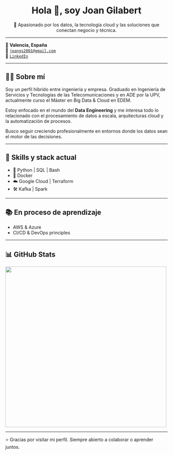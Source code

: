 <h1 align="center">Hola 👋, soy Joan Gilabert</h1>

<p align="center">
  🎯 Apasionado por los datos, la tecnología cloud y las soluciones que conectan negocio y técnica.
</p>

---

📍 **Valencia, España**  
📧 [`joangs2001@gmail.com`](mailto:joangs2001@gmail.com)  
💼 [`LinkedIn`](https://www.linkedin.com/in/joan-gilabert-a2362b270/)  

---

## 👨‍💻 Sobre mí

Soy un perfil híbrido entre ingeniería y empresa. Graduado en Ingeniería de Servicios y Tecnologías de las Telecomunicaciones y en ADE por la UPV, actualmente curso el Máster en Big Data & Cloud en EDEM.

Estoy enfocado en el mundo del **Data Engineering** y me interesa todo lo relacionado con el procesamiento de datos a escala, arquitecturas cloud y la automatización de procesos.

Busco seguir creciendo profesionalmente en entornos donde los datos sean el motor de las decisiones.

---

## 🚀 Skills y stack actual

- 🐍 Python | SQL | Bash 
- 🐳 Docker 
- ☁️ Google Cloud | Terraform
- 🛠️  Kafka | Spark 

---

## 📚 En proceso de aprendizaje

- AWS & Azure
- CI/CD & DevOps principles

---

## 📊 GitHub Stats

<img src="https://github-readme-stats.vercel.app/api?username=joangs12&show_icons=true&theme=tokyonight&hide_title=false" width="500" />

---

⭐ Gracias por visitar mi perfil. Siempre abierto a colaborar o aprender juntos.
